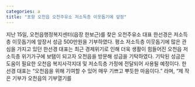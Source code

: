 ```yaml
---
categories: a
title: "포항 오천읍 오천주유소 저소득층 이웃돕기에 앞장"
---
```

지난 15일, 오천읍행정복지센터(읍장 한보근)를 찾은 오천주유소 대표 한선경은 저소득층 이웃돕기에 앞장서 성금 500만원을 기부하였다. 평소 저소득층 이웃돕기에 많은 관심을 가지고 있던 한선경 대표는 최근 경제위기로 인해 더욱 생활이 힘들어진 오천읍 저소득층 위기가구에 보탬이 되고자 오천읍을 방문해 성금을 기탁하였다. 기탁된 성금은 도움이 필요한 오천읍 복지사각지대 및 저소득층 가정에 전달되어 사용될 예정이다. 한선경 대표는 “오천읍을 위해 기여할 수 있어 매우 기쁘고 뿌듯한 마음이다.” 라며, “제 작은 기부가 오천읍의 기부열기를